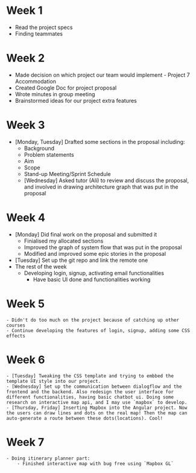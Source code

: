 # Week 1
  - Read the project specs
  - Finding teammates
# Week 2
  - Made decision on which project our team would implement - Project 7 Accommodation
  - Created Google Doc for project proposal
  - Wrote minutes in group meeting
  - Brainstormed ideas for our project extra features
# Week 3
  - [Monday, Tuesday] Drafted some sections in the proposal including:
    - Background
    - Problem statements
    - Aim
    - Scope
    - Stand-up Meeting/Sprint Schedule
    - [Wednesday] Asked tutor (Ali) to review and discuss the proposal, and involved in drawing architecture graph that was put in the proposal
# Week 4
  - [Monday] Did final work on the proposal and submitted it
      - Finialised my allocated sections
      - Improved the graph of system flow that was put in the proposal 
      - Modified and improved some epic stories in the proposal
  - [Tuesday] Set up the git repo and link the remote one 
  - The rest of the week
      - Developing login, signup, activating email functionalities
        - Have basic UI done and functionalities working
# Week 5
    - Didn't do too much on the project because of catching up other courses
    - Continue developing the features of login, signup, adding some CSS effects
# Week 6
    - [Tuesday] Tweaking the CSS template and trying to embbed the template UI style into our project.
    - [Wednesday] Set up the communication between dialogflow and the frontend and the backend. Also redesign the user interface for different functionalities, having basic chatbot ui. Doing some research on interactive map api, and I may use `mapbox` to develop.
    - [Thursday, Friday] Inserting Mapbox into the Angular project. Now the users can draw lines and dots on the real map! Then the map can auto-generate a route between these dots(locations). Cool! 
# Week 7
    - Doing itinerary planner part:
        - Finished interactive map with bug free using `Mapbox GL`
